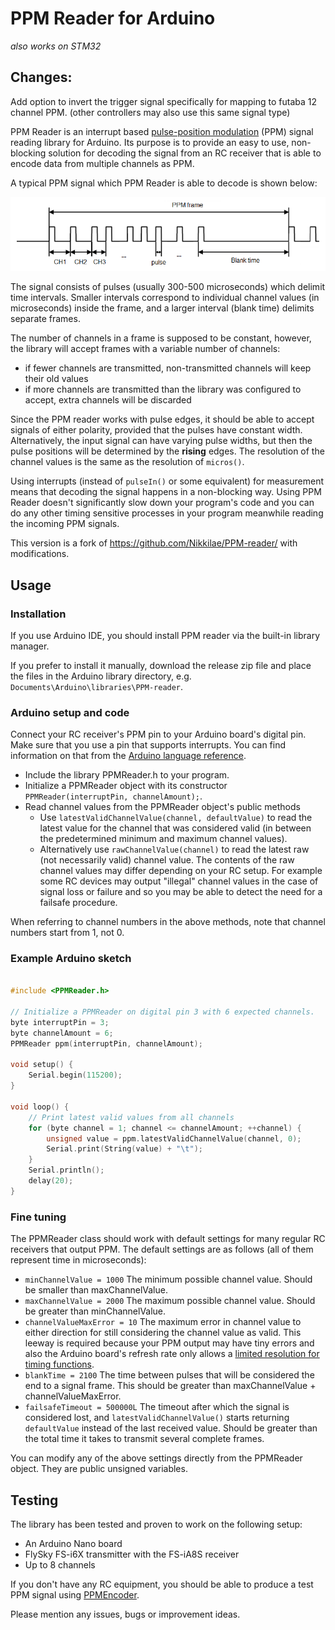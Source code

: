 # PPM Reader for Arduino


*also works on STM32*
## Changes:
Add option to invert the trigger signal specifically for mapping to futaba 12 channel PPM. (other controllers may also use this same signal type)


PPM Reader is an interrupt based [pulse-position modulation](https://en.wikipedia.org/wiki/Pulse-position_modulation) (PPM) signal reading library for Arduino. Its purpose is to provide an easy to use, non-blocking solution for decoding the signal from an RC receiver that is able to encode data from multiple channels as PPM.

A typical PPM signal which PPM Reader is able to decode is shown below:

<p align="center">
    <img src="PPM-signal.png?raw=true" width="800">
</p>

The signal consists of pulses (usually 300-500 microseconds) which delimit time intervals. Smaller intervals correspond to individual channel values (in microseconds) inside the frame, and a larger interval (blank time) delimits separate frames.

The number of channels in a frame is supposed to be constant, however, the library will accept frames with a variable number of channels:

- if fewer channels are transmitted, non-transmitted channels will keep their old values
- if more channels are transmitted than the library was configured to accept, extra channels will be discarded

Since the PPM reader works with pulse edges, it should be able to accept signals of either polarity, provided that the pulses have constant width. Alternatively, the input signal can have varying pulse widths, but then the pulse positions will be determined by the **rising** edges. The resolution of the channel values is the same as the resolution of `micros()`.

Using interrupts (instead of `pulseIn()` or some equivalent) for measurement means that decoding the signal happens in a non-blocking way. Using PPM Reader doesn't significantly slow down your program's code and you can do any other timing sensitive processes in your program meanwhile reading the incoming PPM signals.

This version is a fork of https://github.com/Nikkilae/PPM-reader/ with modifications.

## Usage

### Installation
If you use Arduino IDE, you should install PPM reader via the built-in library manager.

If you prefer to install it manually, download the release zip file and place the files in the Arduino library directory, e.g. `Documents\Arduino\libraries\PPM-reader`.

### Arduino setup and code

Connect your RC receiver's PPM pin to your Arduino board's digital pin. Make sure that you use a pin that supports interrupts. You can find information on that from the [Arduino language reference](https://www.arduino.cc/en/Reference/AttachInterrupt).

* Include the library PPMReader.h to your program.
* Initialize a PPMReader object with its constructor `PPMReader(interruptPin, channelAmount);`.
* Read channel values from the PPMReader object's public methods
	* Use `latestValidChannelValue(channel, defaultValue)` to read the latest value for the channel that was considered valid (in between the predetermined minimum and maximum channel values).
	* Alternatively use `rawChannelValue(channel)` to read the latest raw (not necessarily valid) channel value. The contents of the raw channel values may differ depending on your RC setup. For example some RC devices may output "illegal" channel values in the case of signal loss or failure and so you may be able to detect the need for a failsafe procedure.

When referring to channel numbers in the above methods, note that channel numbers start from 1, not 0.

### Example Arduino sketch
```c++

#include <PPMReader.h>

// Initialize a PPMReader on digital pin 3 with 6 expected channels.
byte interruptPin = 3;
byte channelAmount = 6;
PPMReader ppm(interruptPin, channelAmount);

void setup() {
    Serial.begin(115200);
}

void loop() {
    // Print latest valid values from all channels
    for (byte channel = 1; channel <= channelAmount; ++channel) {
        unsigned value = ppm.latestValidChannelValue(channel, 0);
        Serial.print(String(value) + "\t");
    }
    Serial.println();
    delay(20);
}

```

### Fine tuning
The PPMReader class should work with default settings for many regular RC receivers that output PPM. The default settings are as follows (all of them represent time in microseconds):
* `minChannelValue = 1000` The minimum possible channel value. Should be smaller than maxChannelValue.
* `maxChannelValue = 2000` The maximum possible channel value. Should be greater than minChannelValue.
* `channelValueMaxError = 10` The maximum error in channel value to either direction for still considering the channel value as valid. This leeway is required because your PPM output may have tiny errors and also the Arduino board's refresh rate only allows a [limited resolution for timing functions](https://www.arduino.cc/en/Reference/Micros).
* `blankTime = 2100` The time between pulses that will be considered the end to a signal frame. This should be greater than maxChannelValue + channelValueMaxError.
* `failsafeTimeout = 500000L` The timeout after which the signal is considered lost, and `latestValidChannelValue()` starts returning `defaultValue` instead of the last received value. Should be greater than the total time it takes to transmit several complete frames.

You can modify any of the above settings directly from the PPMReader object. They are public unsigned variables.

## Testing
The library has been tested and proven to work on the following setup:
* An Arduino Nano board
* FlySky FS-i6X transmitter with the FS-iA8S receiver
* Up to 8 channels

If you don't have any RC equipment, you should be able to produce a test PPM signal using [PPMEncoder](https://github.com/schinken/PPMEncoder).

Please mention any issues, bugs or improvement ideas.